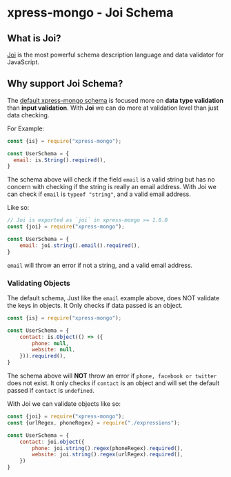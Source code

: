 # xpress-mongo - Joi Schema

## What is Joi?

[Joi](http://npmjs.com/package/joi) is the most powerful schema description language and data validator for JavaScript.

## Why support Joi Schema?

The [default xpress-mongo schema](./schema.md) is focused more on **data type validation** than **input validation**.
With **Joi** we can do more at validation level than just data checking.

For Example:

```js
const {is} = require("xpress-mongo");

const UserSchema = {
  email: is.String().required(),
}
```

The schema above will check if the field `email` is a valid string but has no concern with checking if the string is
really an email address. With Joi we can check if `email` is `typeof "string"`, and a valid email address.

Like so:

```js
// Joi is exported as `joi` in xpress-mongo >= 1.0.0
const {joi} = require("xpress-mongo");

const UserSchema = {
    email: joi.string().email().required(),
}
```

`email` will throw an error if not a string, and a valid email address.

### Validating Objects

The default schema, Just like the `email` example above, does NOT validate the keys in objects. It Only checks if data
passed is an object.

```js
const {is} = require("xpress-mongo");

const UserSchema = {
    contact: is.Object(() => ({
        phone: null,
        website: null,
    })).required(),
}
```

The schema above will **NOT** throw an error if `phone, facebook or twitter` does not exist. It only checks if `contact`
is an object and will set the default passed if `contact` is `undefined`.

With Joi we can validate objects like so:

```js
const {joi} = require("xpress-mongo");
const {urlRegex, phoneRegex} = require("./expressions");

const UserSchema = {
    contact: joi.object({
        phone: joi.string().regex(phoneRegex).required(),
        website: joi.string().regex(urlRegex).required(),
    })
}
```